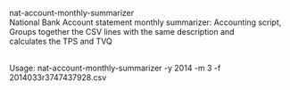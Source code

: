 nat-account-monthly-summarizer<br>
National Bank Account statement monthly summarizer:
Accounting script, 
Groups together the CSV lines with the same description and <br>
calculates the TPS and TVQ<br><br>

Usage: nat-account-monthly-summarizer -y 2014 -m 3 -f 2014033r3747437928.csv

